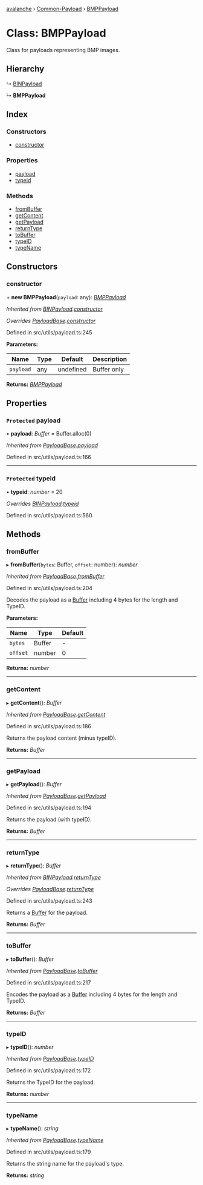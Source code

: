[avalanche](../README.md) › [Common-Payload](../modules/common_payload.md) › [BMPPayload](common_payload.bmppayload.md)

# Class: BMPPayload

Class for payloads representing BMP images.

## Hierarchy

  ↳ [BINPayload](common_payload.binpayload.md)

  ↳ **BMPPayload**

## Index

### Constructors

* [constructor](common_payload.bmppayload.md#constructor)

### Properties

* [payload](common_payload.bmppayload.md#protected-payload)
* [typeid](common_payload.bmppayload.md#protected-typeid)

### Methods

* [fromBuffer](common_payload.bmppayload.md#frombuffer)
* [getContent](common_payload.bmppayload.md#getcontent)
* [getPayload](common_payload.bmppayload.md#getpayload)
* [returnType](common_payload.bmppayload.md#returntype)
* [toBuffer](common_payload.bmppayload.md#tobuffer)
* [typeID](common_payload.bmppayload.md#typeid)
* [typeName](common_payload.bmppayload.md#typename)

## Constructors

###  constructor

\+ **new BMPPayload**(`payload`: any): *[BMPPayload](common_payload.bmppayload.md)*

*Inherited from [BINPayload](common_payload.binpayload.md).[constructor](common_payload.binpayload.md#constructor)*

*Overrides [PayloadBase](common_payload.payloadbase.md).[constructor](common_payload.payloadbase.md#constructor)*

Defined in src/utils/payload.ts:245

**Parameters:**

Name | Type | Default | Description |
------ | ------ | ------ | ------ |
`payload` | any | undefined | Buffer only  |

**Returns:** *[BMPPayload](common_payload.bmppayload.md)*

## Properties

### `Protected` payload

• **payload**: *Buffer* = Buffer.alloc(0)

*Inherited from [PayloadBase](common_payload.payloadbase.md).[payload](common_payload.payloadbase.md#protected-payload)*

Defined in src/utils/payload.ts:166

___

### `Protected` typeid

• **typeid**: *number* = 20

*Overrides [BINPayload](common_payload.binpayload.md).[typeid](common_payload.binpayload.md#protected-typeid)*

Defined in src/utils/payload.ts:560

## Methods

###  fromBuffer

▸ **fromBuffer**(`bytes`: Buffer, `offset`: number): *number*

*Inherited from [PayloadBase](common_payload.payloadbase.md).[fromBuffer](common_payload.payloadbase.md#frombuffer)*

Defined in src/utils/payload.ts:204

Decodes the payload as a [Buffer](https://github.com/feross/buffer) including 4 bytes for the length and TypeID.

**Parameters:**

Name | Type | Default |
------ | ------ | ------ |
`bytes` | Buffer | - |
`offset` | number | 0 |

**Returns:** *number*

___

###  getContent

▸ **getContent**(): *Buffer*

*Inherited from [PayloadBase](common_payload.payloadbase.md).[getContent](common_payload.payloadbase.md#getcontent)*

Defined in src/utils/payload.ts:186

Returns the payload content (minus typeID).

**Returns:** *Buffer*

___

###  getPayload

▸ **getPayload**(): *Buffer*

*Inherited from [PayloadBase](common_payload.payloadbase.md).[getPayload](common_payload.payloadbase.md#getpayload)*

Defined in src/utils/payload.ts:194

Returns the payload (with typeID).

**Returns:** *Buffer*

___

###  returnType

▸ **returnType**(): *Buffer*

*Inherited from [BINPayload](common_payload.binpayload.md).[returnType](common_payload.binpayload.md#returntype)*

*Overrides [PayloadBase](common_payload.payloadbase.md).[returnType](common_payload.payloadbase.md#abstract-returntype)*

Defined in src/utils/payload.ts:243

Returns a [Buffer](https://github.com/feross/buffer) for the payload.

**Returns:** *Buffer*

___

###  toBuffer

▸ **toBuffer**(): *Buffer*

*Inherited from [PayloadBase](common_payload.payloadbase.md).[toBuffer](common_payload.payloadbase.md#tobuffer)*

Defined in src/utils/payload.ts:217

Encodes the payload as a [Buffer](https://github.com/feross/buffer) including 4 bytes for the length and TypeID.

**Returns:** *Buffer*

___

###  typeID

▸ **typeID**(): *number*

*Inherited from [PayloadBase](common_payload.payloadbase.md).[typeID](common_payload.payloadbase.md#typeid)*

Defined in src/utils/payload.ts:172

Returns the TypeID for the payload.

**Returns:** *number*

___

###  typeName

▸ **typeName**(): *string*

*Inherited from [PayloadBase](common_payload.payloadbase.md).[typeName](common_payload.payloadbase.md#typename)*

Defined in src/utils/payload.ts:179

Returns the string name for the payload's type.

**Returns:** *string*
